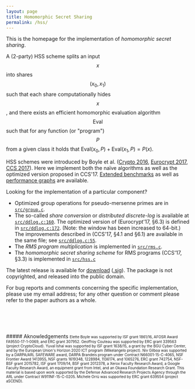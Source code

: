 ```yaml
---
layout: page
title: Homomorphic Secret Sharing
permalink: /hss/
---
```


This is the homepage for the implementation of _homomorphic secret sharing_.

A (2-party) HSS scheme splits an input $$x$$ into shares $$(x_0, x_1)$$
such  that each share  computationally hides  $$x$$, and there
exists an efficient homomorphic evaluation algorithm $$\mathsf{Eval}$$ such that
for any function (or "program") $$P$$ from a given class it holds that
$\mathsf{Eval}(x_0,P)+\mathsf{Eval}(x_1,P)=P(x)$.

HSS schemes were introduced by Boyle et al. ([Crypto 2016](https://eprint.iacr.org/2016/585),
[Eurocrypt 2017](https://eprint.iacr.org/2017/150),
[CCS 2017](https://acmccs.github.io/papers/p2105-boyleA.pdf)).
Here we implement both the naïve algorithms as well as the optimized version proposed in CCS'17.
[Extended benchmarks](benchmarks/) as well as
[performance graphs](benchmarks/Intel.Core.i7-3537U/summary.html) are available.

Looking for the implementation of a particular component?
* Optimized group operations for pseudo-mersenne primes are in
[`src/group.c`](https://git.tumbolandia.net/maker/hss/src/master/src/group.c).
* The so-called _share conversion_ or _distributed discrete-log_ is available at
[`src/ddlog.c:160`](https://git.tumbolandia.net/maker/hss/src/master/src/ddlog.c#L160).
The optimized version of (Eurocrypt'17, §6.3) is defined in
[`src/ddlog.c:172`](https://git.tumbolandia.net/maker/hss/src/master/src/ddlog.c#L172).
(Note: the window has been increased to 64-bit.)
The improvements described in (CCS'17, §4.1 and §6.1) are available in the same
file; see
[`src/ddlog.c:55`](https://git.tumbolandia.net/maker/hss/src/master/src/ddlog.c#L55).
* The _RMS program multiplication_ is implemented in [`src/rms.c`](https://git.tumbolandia.net/maker/hss/src/master/src/rms.c).
* The _homomorphic secret sharing scheme_  for RMS programs (CCS'17, §3.3) is implemented in
[`src/hss.c`](https://git.tumbolandia.net/maker/hss/src/master/src/hss.c)

The latest release is available for [download](download/hss-0.1.tar.xz)
([.sig](download/hss-0.1.tar.xz.asc)).
The package is not copyrighted, and released into the public domain.

For bug reports and comments concerning the specific implementation, please use my email
address; for any other question or comment please refer to the paper authors as a whole.



<br />
<br />
<br />
<br />
##### Aknowledgements

<font size="1">
Elette Boyle was supported by ISF grant 1861/16, AFOSR Award FA9550-17-1-0069, and ERC grant 307952.
Geoffroy Couteau was supported by ERC grant 339563 (project CryptoCloud).
Yuval Ishai was supported by ISF grant 1638/15, a grant by the BGU Cyber Center, and by the European Union's Horizon 2020 ICT program (Mikelangelo project).
Niv Gilboa was supported by a DARPA/ARL SAFEWARE award, DARPA Brandeis program under Contract N66001-15-C-4065, NSF Frontier Award 1413955, NSF grants 1619348, 1228984, 1136174, and 1065276, ERC grant 742754, NSF-BSF grant 2015782, ISF grant 1709/14, BSF grant 2012378, a Xerox Faculty Research Award, a Google Faculty Research Award, an equipment grant from Intel, and an Okawa Foundation Research Grant.
This material is based upon work supported by the Defense Advanced Research Projects Agency through the ARL under Contract W911NF-15-C-0205.
Michele Orrù was supported by ERC grant 639554 (project aSCEND).
</font>
